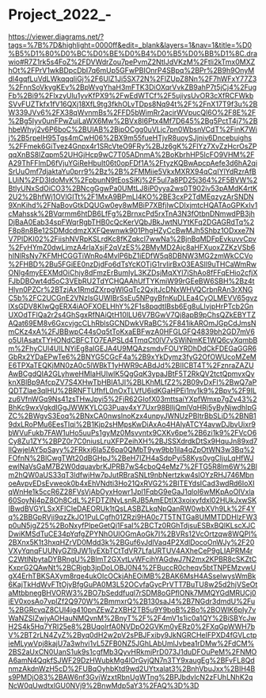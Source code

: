# Project_2022_-
https://viewer.diagrams.net/?tags=%7B%7D&highlight=0000ff&edit=_blank&layers=1&nav=1&title=%D0%B5%D1%80%D0%BC%D0%BE%D0%B4%D0%B5%D0%BB%D1%8C.drawio#R7Z1rk5s4FoZ%2FDVWdrZou7pePvmZ2NtlJdVKzM%2Ftli2kTmx0MXZhOt%2FPrV1wkBDpcDbI7q6mUp5GFwPBIOnrP4SBpq%2BPr%2B9h9OnyMdl4gqfLuVdLWkqqqliGj%2F6UlZ1Ji5SX72N%2FlZUpZ8Nn%2F7hWFxY77Z3%2FnnSoVkygKEv%2BpWvgYhaH3mFTK3DiOXqrVvkZB9ahP7t5jCj4%2FugFb%2Bi9%2FlxzyUlu1yvKfPX9%2FwEdWTCf%2F5ujiysUvOR3cXfRCFWkbSVvFUZTkfx1fV16QXj18XfL9tg3fkhOLvTDps8Nq94t%2F%2FnX17T9f3u%2BW339JVv6%2FX38qWvnmBs%2FFD5bWimRr2acirWVpucQl6O%2F8E%2F%2Bg5Iyv0unFPwZuiLaWX6Mw%2BVx8I6Ptx4Mf7D645%2Bg5PctT4j7%2BhbeWhyj2v6P6boC%2BUlAB%2BjpOCgg0uVLjc7pn0WbsnVCdT%2FinK7Wij%2B5rpeIH95Tgs4mCwH06%2BX9m55fueHTjvR8uoySJjniv6Dncebuighs%2FFmek6GiTvez4Gnpx4r1SRcVteO9FRy%2BJz6gK%2FlYz7XvZzHcrOsZPqqXnBS8lZqpm52UHGjHcp9wC7T05ADnmA%2BoKbrhHP5IcFO9VHM%2FA29ThFFlmD6fVjuYGiReHbuIt06t0opFDf1A%2FtyzKQBwApcpAefe3d6hA2qiSrUuOmf7djaktaYu0prr9%2Bz%2B%2FMMiie5VkxMXRX94qCqIYlYdRzrAfBLUiN%2FD3IdoMvK%2FpbunN9tEosSiKj%2F5ul7a8PD25j364%2F5BVW%2BtlyUNxSdOiCO3%2BNcgGgwPa0UMtLJ8iP0yya2ws0T902iv53pAMdK4rtK2U2%2BhfWj1OVlGITt%2F1MxA9BPmLl4KO%2BE3cxP2TdMEqzyzArSNDN9XnKihd%2FNaBovGtkDQUGw0ey8wMBiP7XBfjlwCDIxjmtcHQATAoGPKxIv1cMahssk%2BVqrmm6htDB6LfFg%2BrnxcPd5rxTnA3N3fOtbnDNmwdPB3jhDjBaA0Eab34spFWqrRgbTHB0cQcKerVQbJBkJwtNUYtKFq2DGAGRdTq%2F8p8n8Be12SDMdcdmzXXFQewnwk901PhgHZyCcBwMJh5Shbz1ODxxe7NV7PlDKI02%2FiishNVRpKSLrdKc8fKZqkcl7wwNa%2BjnBqMDFpEvkuvvCpv%2FyHYmZ0dwLjmzA4rIaXsjF2qVzES%2BMyMD2Ajc8aHFXuoxZZKzVSb6hINlRsNy7KFMHCGGTiWnRo4MvlP6bZ1iEDfW5q8DBNW3MG2zmWkCCVo%2FHBD%2Bu5FGiEE0nzDjdFo6dTsYcKOTjG1rvIirBxO3EASIl9uTHCaWmRwONlg4myEEXMdOiChjy8dFmzErBumIyL3KZDsjMqXYl7iShAo8fFFqEHio2cfjXFJbDBOwt4d5oC3VEbRU2TdYCHQAAhUfTYKmiW99rGEeBW6SBH%2Bz4tHlyn0PZCr%2BTzjAx1RmdZXrpgWlGqTc2QxjtJcDNxWHVQCrbnRAn3rXNGC5b%2FC2UCGnE2VNzIsGUWIBrSsEu5NPgyBfnKuDLEa4CyOLMEVV65gvzlXsGDV8KIwQgERX4iAOFXOELHhY%2F1s8pqdtIBsb6Eg8uLIvjpHrPTcb2GnUXOdTFlQa2r2s4GhSgxRfNAiQtH10ILU6V7BGwV7Qj8apB9pChsQZkEBYTZAQat69EM8v6GxcvjgcCLhRblsGCNDwkVRaBC%2F841ikAROmJGpCdJmsNmCKz4xA%2FJBBwpC44sOq5tToKxaEBFwzA0HFGLGFQ4839bh2GD7mV6o5UIAsatxTYHONdCBFCTO7EAPSLd4TmqCt0lV7vSWiNmKE1WQ6cyXqmbBm%2FhyCUl4UILNYiEg8aIGEJA4U9MQAzsmdvFOUYRDhDdCkFDEGaGGR6GbRx2YDaEPwTe6%2BNYG5CGcF4a%2B9xYkDymz3fyG2OfOWUcoMZeME6TPXaTEQKjMN0zA0c5lWBkT1yHWR9cABdJd%2BIICBT4T%2FznraZAZUAwBCgdQIA2GLyhweHMlaHUlwlK5QgGqK3ypaJBtF5T2RkQV2tctQpmvxQyknXBlBp9AfcpZV7S4XHwTbHBlA1JI%2BLKhMLfZ2%2B09vDxFl%2BwQ7aPQDTZlae3qlHU%2BRNFTUfhfL0nOxTLVfU6idKGaHPEi1nv1k9%2Bpv%2F9ILzu6VfnWGq9Ns41zsTHwJpyi5%2FjR62GIofX03mttsaiYXpfWmxp7gZv43%2BhKc9wxVgkdIGgJWWKYLCG3Puav4xY7Uxr98BlIjQmlVqHRj5yByNjwdhIpGZC%2BWgvS3Eoq%2BNxCA0nwslnoKzx4unpyJWNUzPBItrBbSLiD%2BNB19dxLRoPMu6EesTIqi%2B1Kjp2sHMpsKwDiAxAo4HAlyATCY4avwDJbvUixr9bWVuFukb7FAW1uHo5uuPs1gyMz0Msvvntx9CXKv6pe%2B6zi1k9%2FVcO6Cy8Zu1ZY%2BPZ0r7C0niusLruXFPZeihXH%2BJSSXdrdkDtSx9HquJn89xd7llQwjelAY5pSayy%2FRkxj6Ia5Z6pa0QMbT9yw9bb1ila4qZpOtWN3w3Bq%2FOfnN%2BlCwgTWt20dBGHpJ%2BeH7IZH4aSdpPyi58Kys0vgCIjuLqHfWJewlNaVsGaM7B2W0dquavbrKJPRB7wS4cboQ4eMz7%2FTG5R8lm6W%2Blm2hQW0aUS33qT3ldfwjHw7pJutRBraSNLt9nbNertzkw4slOYzRHJ746MbnoeAvpvEDsEvweok0b4xEhVNdti3Ho21QxRVG2%2BITEYdsICad3wdRd6IoXIqWnHe1k5ccR6Z28FVsVjAbOyxHowr1Jpl1FqbG9eGaJ1qloI6wMKpAoOIVxla60SoyNj4pZ8Oh8CdL%2FDTZINvLsnRJB5AmEDtIX3xoixyfdxl02HUkJxwSKIBwdBVGYLSxXFlCIeDAEORUk1tQsLASBZLkqNpQanRW0wbXVh9Lk%2F4Yq%2BBGpRVji9qzZkJO1PuLCgfh01ZRzi9HA0c7T5TNTGa8UMMTDDHlzFW3p0uN5jgZ25%2BoNxyfPlpeGetQj1FsaI%2BCTz0RGhTdjsuESBxBQlKLscXJCDwiKMSdTuCE34pYqfgZPYNhOUlOGmAoGk7I%2BVRs12VcOrtzqw8WQPl%2BXnx5K1t3hxqHZrVD0Mdd3k%2BGuf6vJdlVaq4P2XdlDocoOnWJy%2F20VXyYqnqFUUNyGZl9JW1jvEXbTCtTdVR7LfaURTUV4AXheCeP9gLIAPRM4rC2WtlNbytaDYBRngU%2BlmT2GXvtLvWFcihYAGdwJ7N2mx2KPBR8cSKZtCKxprG2QAwNt%2BCRjgb3jpDoLOBJ0N4%2FBuccR0cheqv5btTNPEMzvwUgX4ErhTBKSAXym8rqe4ukOlcOCkjAhEOiMB%2BAK6MsH4ASselwysWmBk6KajTkHdWvFTtOjyBfgGuPA0M3L52OCvfaGycPrVTT7BuTU8w25d2hjVSeOtaMtbbnegBHVORW3%2BO7bSeddfuql7rSDM8oGPflONk7MMQYGdMRUCj0iEV0xosAo7vplZf2Q970W%2BmmxrQ%2B130saJ4%2B7NGdr3dmdU%2Fu%2BGRcvqZ8CUl4jg410pnZEwZzXBH2TB5u9Y9boB%2Bo%2BOWlK6pIy7vWaNZSIZwjyAOHauNMQvnM%2BnyT%2F%2F4mV1s1ic0a1QY%2BiSBYcJwH2S4k5Hq7YRI25e8%2BUqolrfA0NVDpO2GVKm0yERz0%2FXqGpWWH7bV%2BT2rLN4ZyZ%2Byq0dH2w2pV2sPBJFxiby9JkNGRCHeIFPXD4fGVLctpieMLywVpj8kajU7a3whvi1vL5ZFB0NZ5JGhLAbUmlJvbea1rDMw%2FdCM%2BS2aUxCN0UanS1uk9s1cgfMb3QyvHRkmjPrD073J1duDFOuPeM%2FNMOA6amN4QqkfSJWF29DzHWubkMg4lOrGvjQN7n3TY9xaugEg%2BFvFL8QdnmzAkdnWzH5cD%2FUBqOyhbKtd9wd2UYtxalat3%2BnhVbuJxx%2BIH4Bs9PMDjO83%2BAW6nf3GvjWzxtRbnUgWTng%2BPJbdvlcN2zFUhLNhK2qNcW0qUwdtxlGU0NVj9%2BnwMdp5aY3%2FAQ%3D%3D
